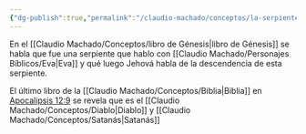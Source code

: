 ```yaml
---
{"dg-publish":true,"permalink":"/claudio-machado/conceptos/la-serpiente/"}
---
```


En el [[Claudio Machado/Conceptos/libro de Génesis\|libro de Génesis]] se habla que fue una serpiente que hablo con [[Claudio Machado/Personajes Bíblicos/Eva\|Eva]] y qué luego Jehová habla de la descendencia de esta serpiente.

El último libro de la [[Claudio Machado/Conceptos/Biblia\|Biblia]] en [Apocalipsis 12:9](https://wol.jw.org/es/wol/b/r4/lp-s/nwtsty/66/12#v=66:12:9) se revela que es el [[Claudio Machado/Conceptos/Diablo\|Diablo]] y [[Claudio Machado/Conceptos/Satanás\|Satanás]] 